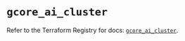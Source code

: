 # `gcore_ai_cluster`

Refer to the Terraform Registry for docs: [`gcore_ai_cluster`](https://registry.terraform.io/providers/g-core/gcore/0.31.1/docs/resources/ai_cluster).
